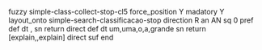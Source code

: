 fuzzy simple-class-collect-stop-cl5
   force_position Y
   madatory Y
   layout_onto simple-search-classificacao-stop
   direction R
   an AN
   sq 0
   pref 
   def 
    dt \,
    sn 
    return 
    direct 
   def 
    dt um,uma,o,a,grande
    sn 
    return [explain,,explain]
    direct 
   suf 
end
